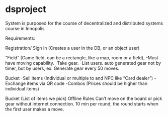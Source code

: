# dsproject
System is purposed for the course of decentralized and distributed systems course in Innopolis

Requirements:

Registration/ Sign In  (Creates a user in the DB, or an object user)

“Field“ (Game field, can be a rectangle, like a map, room or a field),
-Must have moving capability. 
-Take gear.
-List users. 
auto generated gear not by timer, but by users, ex. Generate gear every 50 moves.

Bucket
-Sell items (Individual or multiple to and NPC like “Card dealer”)
-Exchange items via QR code
-Combos (Prices should be higher than individual items)

Bucket (List of items we pick)
Offline Rules
Can’t move on the board or pick gear without internet connection.
10 min per round, the round starts when the first user makes a move.
